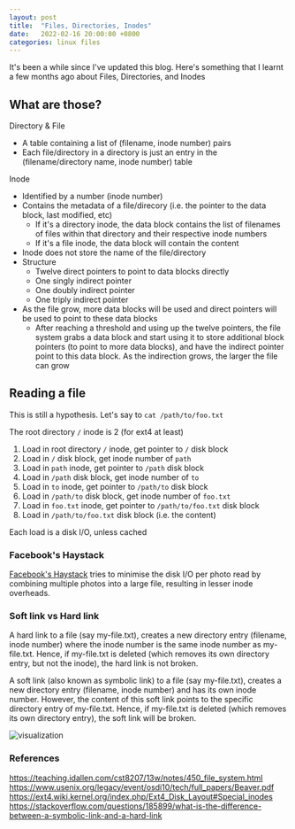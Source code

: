 ```yaml
---
layout: post
title:  "Files, Directories, Inodes"
date:   2022-02-16 20:00:00 +0800
categories: linux files 
---
```


It's been a while since I've updated this blog. Here's something that I learnt a few months ago about Files, Directories, and Inodes

## What are those?

Directory & File
- A table containing a list of (filename, inode number) pairs
- Each file/directory in a directory is just an entry in the (filename/directory name, inode number) table

Inode
- Identified by a number (inode number)
- Contains the metadata of a file/direcory (i.e. the pointer to the data block, last modified, etc)
  - If it's a directory inode, the data block contains the list of filenames of files within that directory and their respective inode numbers 
  - If it's a file inode, the data block will contain the content
- Inode does not store the name of the file/directory
- Structure
  - Twelve direct pointers to point to data blocks directly
  - One singly indirect pointer
  - One doubly indirect pointer
  - One triply indirect pointer
- As the file grow, more data blocks will be used and direct pointers will be used to point to these data blocks
  - After reaching a threshold and using up the twelve pointers, the file system grabs a data block and start using it to store additional block pointers (to point to more data blocks), and have the indirect pointer point to this data block. As the indirection grows, the larger the file can grow

## Reading a file 

This is still a hypothesis. Let's say to `cat /path/to/foo.txt` 

The root directory `/` inode is 2 (for ext4 at least)
1. Load in root directory `/` inode, get pointer to `/` disk block
1. Load in `/` disk block, get inode number of `path` 
1. Load in `path` inode, get pointer to `/path` disk block
1. Load in `/path` disk block, get inode number of `to`
1. Load in `to` inode, get pointer to `/path/to` disk block
1. Load in `/path/to` disk block, get inode number of `foo.txt`
1. Load in `foo.txt` inode, get pointer to `/path/to/foo.txt` disk block
1. Load in `/path/to/foo.txt` disk block (i.e. the content)

Each load is a disk I/O, unless cached

### Facebook's Haystack
[Facebook's Haystack](https://www.usenix.org/legacy/event/osdi10/tech/full_papers/Beaver.pdf) tries to minimise the disk I/O per photo read by combining multiple photos into a large file, resulting in lesser inode overheads.

### Soft link vs Hard link
A hard link to a file (say my-file.txt), creates a new directory entry (filename, inode number) where the inode number is the same inode number as my-file.txt. Hence, if my-file.txt is deleted (which removes its own directory entry, but not the inode), the hard link is not broken.

A soft link (also known as symbolic link) to a file (say my-file.txt), creates a new directory entry (filename, inode number) and has its own inode number. However, the content of this soft link points to the specific directory entry of my-file.txt. Hence, if my-file.txt is deleted (which removes its own directory entry), the soft link will be broken.

![visualization](https://i.stack.imgur.com/ka2ab.jpg)  

### References
https://teaching.idallen.com/cst8207/13w/notes/450_file_system.html
https://www.usenix.org/legacy/event/osdi10/tech/full_papers/Beaver.pdf
https://ext4.wiki.kernel.org/index.php/Ext4_Disk_Layout#Special_inodes
https://stackoverflow.com/questions/185899/what-is-the-difference-between-a-symbolic-link-and-a-hard-link
